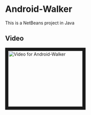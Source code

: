 # Android-Walker
This is a NetBeans project in Java

## Video
<a href="http://www.youtube.com/watch?feature=player_embedded&v=yYk1kpMlyTU" target="_blank"><img src="http://img.youtube.com/vi/yYk1kpMlyTU/0.jpg" alt="Video for Android-Walker" width="240" height="180" border="10" /></a>
